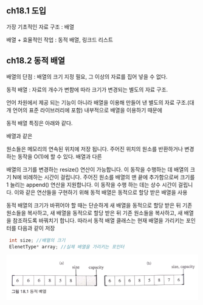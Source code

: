 ## ch18.1 도입

가장 기초적인 자료 구조 : 배열

배열 + 효율적인 작업 : 동적 배열, 링크드 리스트

## ch18.2 동적 배열

배열의 단점 : 배열의 크기 지정 필요, 그 이상의 자료를 집어 넣을 수 없다.

동적 배열 : 자료의 개수가 변함에 따라 크기가 변경되는 별도의 자료 구조.

언어 차원에서 제공 되는 기능이 아니라 배열을 이용해 만들어 낸 별도의 자료 구조.(대개 언어의 표준 라이브러리에 포함)
내부적으로 배열을 이용하기 때문에

동적 배열 특징은 아래와 같다.

배열과 같은

원소들은 메모리의 연속된 위치에 저장 됩니다.
주어진 위치의 원소를 반환하거나 변경하는 동작을 O(1)에 할 수 있다.
배열과 다른

배열의 크기를 변경하는 resize() 연산이 가능합니다. 이 동작을 수행하는 데 배열의 크기 N에 비례하는 시간이 걸립니다.
주어진 원소를 배열의 맨 끝에 추가함으로써 크기를 1 늘리는 append() 연산을 지원합니다. 이 동작을 수행 하는 데는 상수 시간이 걸립니다.
이와 같은 연산들을 구현하기 위해 동적 배열은 동적으로 할당 받은 배열을 사용

동적 배열의 크기가 바뀌어야 할 때는 단순하게 새 배열을 동적으로 할당 받은 뒤 기존 원소들을 복사하고, 새 배열을 동적으로 할당 받은 뒤 기존 원소들을 복사하고, 새 배열을 참조하도록 바꿔치기 합니다.
따라서 동적 배열 클래스는 현재 배열을 가리키는 포인터를 다음과 같이 저장


```c++
 int size; //배열의 크기 
 ElenetType* array; //실제 배열을 가리키는 포인터 
```

   ![](images/18.1.png)
